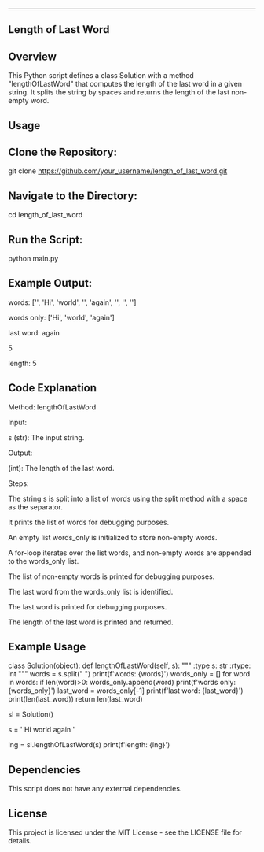 --------------------------
Length of Last Word
--------------------------
Overview
-------------------------
This Python script defines a class Solution with a method "lengthOfLastWord" that computes the length of the last word in a given string. It splits the string by spaces and returns the length of the last non-empty word.

Usage
-------------------------
Clone the Repository:
-----------------------
git clone https://github.com/your_username/length_of_last_word.git

Navigate to the Directory:
---------------------------------
cd length_of_last_word

Run the Script:
---------------------------------
python main.py

Example Output:
---------------------------------
words: ['', 'Hi', 'world', '', 'again', '', '', '']

words only: ['Hi', 'world', 'again']

last word: again

5

length: 5

Code Explanation
--------------------------
Method: lengthOfLastWord

Input:

s (str): The input string.

Output:

(int): The length of the last word.

Steps:

The string s is split into a list of words using the split method with a space as the separator.

It prints the list of words for debugging purposes.

An empty list words_only is initialized to store non-empty words.

A for-loop iterates over the list words, and non-empty words are appended to the words_only list.

The list of non-empty words is printed for debugging purposes.

The last word from the words_only list is identified.

The last word is printed for debugging purposes.

The length of the last word is printed and returned.


Example Usage
--------------------------------
class Solution(object):
    def lengthOfLastWord(self, s):
        """ 
        :type s: str
        :rtype: int
        """
        words = s.split(" ")
        print(f'words: {words}')
        words_only = []
        for word in words:
            if len(word)>0:
                words_only.append(word)
        print(f'words only: {words_only}')
        last_word = words_only[-1]
        print(f'last word: {last_word}')
        print(len(last_word))
        return len(last_word)
    

sl = Solution()

s = ' Hi world  again   '

lng = sl.lengthOfLastWord(s)
print(f'length: {lng}')

Dependencies
----------------------------
This script does not have any external dependencies.

License
------------------------------
This project is licensed under the MIT License - see the LICENSE file for details.


